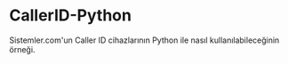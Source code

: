 # CallerID-Python
 
Sistemler.com'un Caller ID cihazlarının Python ile nasıl kullanılabileceğinin örneği.
